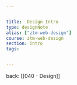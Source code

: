 ```yaml
---


title:  Design Intro
type: designNote
alias: ["ztm-web-design"]
course: ztm-web-design
section: intro
tags: 


---
```

back: [[040 - Design]]